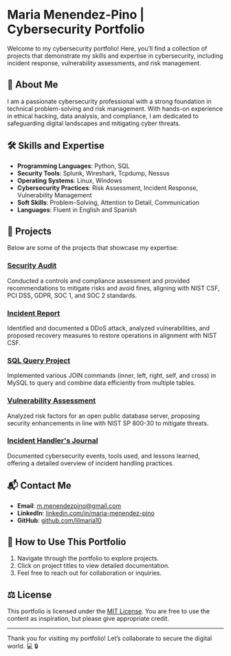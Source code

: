 # Maria Menendez-Pino | Cybersecurity Portfolio

Welcome to my cybersecurity portfolio! Here, you’ll find a collection of projects that demonstrate my skills and expertise in cybersecurity, including incident response, vulnerability assessments, and risk management.

## 🚀 About Me
I am a passionate cybersecurity professional with a strong foundation in technical problem-solving and risk management. With hands-on experience in ethical hacking, data analysis, and compliance, I am dedicated to safeguarding digital landscapes and mitigating cyber threats.

## 🛠️ Skills and Expertise
- **Programming Languages**: Python, SQL
- **Security Tools**: Splunk, Wireshark, Tcpdump, Nessus
- **Operating Systems**: Linux, Windows
- **Cybersecurity Practices**: Risk Assessment, Incident Response, Vulnerability Management
- **Soft Skills**: Problem-Solving, Attention to Detail, Communication
- **Languages**: Fluent in English and Spanish

## 📂 Projects
Below are some of the projects that showcase my expertise:

### [Security Audit](https://docs.google.com/document/d/1m_KzVq5xGNcnTVCY2AXkMYVtIDpjhS-CeSyf7SljYTE/edit?usp=sharing)
Conducted a controls and compliance assessment and provided recommendations to mitigate risks and avoid fines, aligning with NIST CSF, PCI DSS, GDPR, SOC 1, and SOC 2 standards.

### [Incident Report](https://docs.google.com/document/d/1u37RySvoWG0gMlvmjoTaxWOnR4EWn_dhPJOZtxdBpz0/edit?usp=sharing)
Identified and documented a DDoS attack, analyzed vulnerabilities, and proposed recovery measures to restore operations in alignment with NIST CSF.

### [SQL Query Project](https://coursera.org/share/cfe7d709edf4064bf81a0b04bcaa8655)
Implemented various JOIN commands (inner, left, right, self, and cross) in MySQL to query and combine data efficiently from multiple tables.

### [Vulnerability Assessment](https://docs.google.com/document/d/1MQ3UGf6R9f7KdNQF0j8mV9BwJkeIvXp8IiE7iTfhfzw/edit?usp=sharing)
Analyzed risk factors for an open public database server, proposing security enhancements in line with NIST SP 800-30 to mitigate threats.

### [Incident Handler's Journal](https://docs.google.com/document/d/10gNGrRlJmCGKX_xVZ45L4HbhHY2MIYLGdId-1DmJ7_s/edit?usp=sharing)
Documented cybersecurity events, tools used, and lessons learned, offering a detailed overview of incident handling practices.

## 📬 Contact Me
- **Email**: [m.menendezpino@gmail.com](mailto:m.menendezpino@gmail.com)
- **LinkedIn**: [linkedin.com/in/maria-menendez-pino](https://www.linkedin.com/in/maria-menendez-pino)
- **GitHub**: [github.com/lilmaria10](https://github.com/lilmaria10)

## 🌟 How to Use This Portfolio
1. Navigate through the portfolio to explore projects.
2. Click on project titles to view detailed documentation.
3. Feel free to reach out for collaboration or inquiries.

## ⚖️ License
This portfolio is licensed under the [MIT License](LICENSE). You are free to use the content as inspiration, but please give appropriate credit.

---

Thank you for visiting my portfolio! Let’s collaborate to secure the digital world. 💻 🔒
